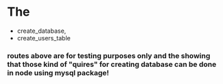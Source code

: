 # The 
- create_database, 
- create_users_table 
### routes above are for testing purposes only and the showing that those kind of "quires" for creating database can be done in node using mysql package!
